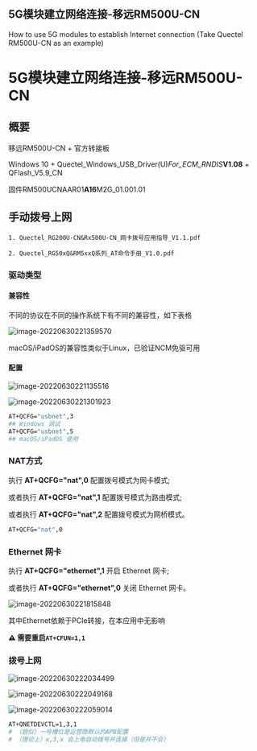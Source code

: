 ## 5G模块建立网络连接-移远RM500U-CN
How to use 5G modules to establish Internet connection
(Take Quectel RM500U-CN as an example)

# 5G模块建立网络连接-移远RM500U-CN

## 概要

移远RM500U-CN + 官方转接板

Windows 10 + Quectel_Windows_USB_Driver(U)_For_ECM_RNDIS_**V1.08** + QFlash_V5.9_CN

固件RM500UCNAAR01**A16**M2G_01.001.01

## 手动拨号上网

`1. Quectel_RG200U-CN&Rx500U-CN_网卡拨号应用指导_V1.1.pdf `

`2. Quectel_RG50xQ&RM5xxQ系列_AT命令手册_V1.0.pdf`

### 驱动类型

#### 兼容性

不同的协议在不同的操作系统下有不同的兼容性，如下表格

![image-20220630221359570](https://cdn.jsdelivr.net/gh/TANG617/images@master/20220630221359am9nRQimage-20220630221359570.png)

macOS/iPadOS的兼容性类似于Linux，已验证NCM免驱可用

#### 配置

![image-20220630221135516](https://cdn.jsdelivr.net/gh/TANG617/images@master/20220630221135BTZ83Fimage-20220630221135516.png)

![image-20220630221301923](https://cdn.jsdelivr.net/gh/TANG617/images@master/20220630221302UOFqhCimage-20220630221301923.png)

```bash
AT+QCFG="usbnet",3 
## Windows 调试
AT+QCFG="usbnet",5 
## macOS/iPadOS 使用
```

### NAT方式

执行 **AT+QCFG="nat",0** 配置拨号模式为网卡模式; 

或者执行 **AT+QCFG="nat",1** 配置拨号模式为路由模式; 

或者执行 **AT+QCFG="nat",2** 配置拨号模式为网桥模式。

```bash
AT+QCFG="nat",0
```

### Ethernet 网卡

执行 **AT+QCFG="ethernet",1** 开启 Ethernet 网卡;

或者执行 **AT+QCFG="ethernet",0** 关闭 Ethernet 网卡。

![image-20220630221815848](https://cdn.jsdelivr.net/gh/TANG617/images@master/20220630221815LuV5kSimage-20220630221815848.png)

其中Ethernet依赖于PCIe转接，在本应用中无影响

**:warning: 需要重启`AT+CFUN=1,1`**

### 拨号上网

![image-20220630222034499](https://cdn.jsdelivr.net/gh/TANG617/images@master/20220630222034yY5wIZimage-20220630222034499.png)

![image-20220630222049168](https://cdn.jsdelivr.net/gh/TANG617/images@master/20220630222049LnIBo9image-20220630222049168.png)

![image-20220630222059014](https://cdn.jsdelivr.net/gh/TANG617/images@master/20220630222059d5dUiCimage-20220630222059014.png)

```bash
AT+QNETDEVCTL=1,3,1
# （貌似）一号槽位是运营商默认的APN配置
# （理论上）x,3,x 会上电自动拨号并连接（但是并不会）
```

